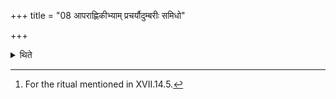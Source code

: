 +++
title = "08 आपराह्णिकीभ्याम् प्रचर्यौदुम्बरीः समिधो"

+++

<details><summary>थिते</summary>

8. After having performed the (Pravargya and Upasad rites) of the afternoon, he keeps (three) fuel-sticks of Udumbara wood in ghee[^1] throughout the night.  

[^1]: For the ritual mentioned in XVII.14.5.  
</details>
